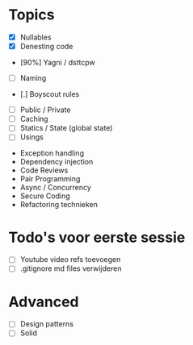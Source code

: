 # Topics
- [x] Nullables
- [x]  Denesting code
- [90%] Yagni / dsttcpw
- [ ]  Naming
- [.]  Boyscout rules
- [ ]  Public / Private
- [ ]  Caching
- [ ]  Statics / State (global state)
- [ ]  Usings
- Exception handling
- Dependency injection
- Code Reviews
- Pair Programming
- Async / Concurrency
- Secure Coding
- Refactoring technieken

# Todo's voor eerste sessie
- [ ] Youtube video refs toevoegen
- [ ] .gitignore md files verwijderen

# Advanced
- [ ] Design patterns
- [ ] Solid